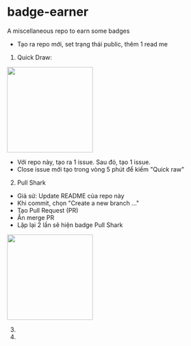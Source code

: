 # badge-earner
A miscellaneous repo to earn some badges


- Tạo ra repo mới, set trạng thái public, thêm 1 read me

1. Quick Draw:

<img src="https://github.githubassets.com/assets/quickdraw-default-39c6aec8ff89.png" width=200>

- Với repo này, tạo ra 1 issue. Sau đó, tạo 1 issue.
- Close issue mới tạo trong vòng 5 phút để kiếm "Quick raw"

2. Pull Shark
- Giả sử: Update README của repo này
- Khi commit, chọn "Create a new branch ..."
- Tạo Pull Request (PR)
- Ấn merge PR
- Lặp lại 2 lần sẽ hiện badge Pull Shark

<img src="https://github.githubassets.com/assets/pull-shark-default-498c279a747d.png" width=200>


3. 
4. 
